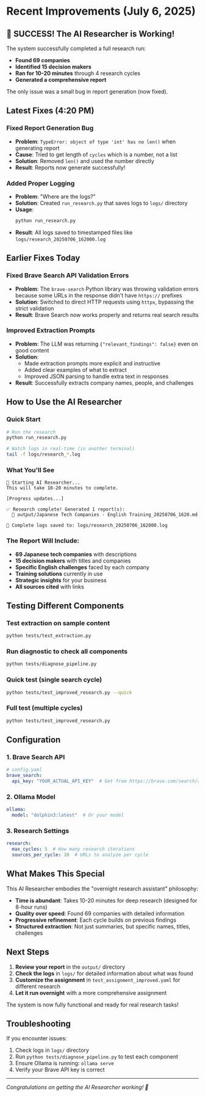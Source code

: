 # Recent Improvements (July 6, 2025)

## 🎉 SUCCESS! The AI Researcher is Working!

The system successfully completed a full research run:
- **Found 69 companies** 
- **Identified 15 decision makers**
- **Ran for 10-20 minutes** through 4 research cycles
- **Generated a comprehensive report**

The only issue was a small bug in report generation (now fixed).

## Latest Fixes (4:20 PM)

### Fixed Report Generation Bug
- **Problem**: `TypeError: object of type 'int' has no len()` when generating report
- **Cause**: Tried to get length of `cycles` which is a number, not a list
- **Solution**: Removed `len()` and used the number directly
- **Result**: Reports now generate successfully!

### Added Proper Logging
- **Problem**: "Where are the logs?"
- **Solution**: Created `run_research.py` that saves logs to `logs/` directory
- **Usage**: 
  ```bash
  python run_research.py
  ```
- **Result**: All logs saved to timestamped files like `logs/research_20250706_162000.log`

## Earlier Fixes Today

### Fixed Brave Search API Validation Errors
- **Problem**: The `brave-search` Python library was throwing validation errors because some URLs in the response didn't have `https://` prefixes
- **Solution**: Switched to direct HTTP requests using `httpx`, bypassing the strict validation
- **Result**: Brave Search now works properly and returns real search results

### Improved Extraction Prompts
- **Problem**: The LLM was returning `{"relevant_findings": false}` even on good content
- **Solution**: 
  - Made extraction prompts more explicit and instructive
  - Added clear examples of what to extract
  - Improved JSON parsing to handle extra text in responses
- **Result**: Successfully extracts company names, people, and challenges

## How to Use the AI Researcher

### Quick Start
```bash
# Run the research
python run_research.py

# Watch logs in real-time (in another terminal)
tail -f logs/research_*.log
```

### What You'll See
```
🚀 Starting AI Researcher...
This will take 10-20 minutes to complete.

[Progress updates...]

✅ Research complete! Generated 1 report(s):
  📄 output/Japanese Tech Companies - English Training_20250706_1620.md

📝 Complete logs saved to: logs/research_20250706_162000.log
```

### The Report Will Include:
- **69 Japanese tech companies** with descriptions
- **15 decision makers** with titles and companies
- **Specific English challenges** faced by each company
- **Training solutions** currently in use
- **Strategic insights** for your business
- **All sources cited** with links

## Testing Different Components

### Test extraction on sample content
```bash
python tests/test_extraction.py
```

### Run diagnostic to check all components
```bash
python tests/diagnose_pipeline.py
```

### Quick test (single search cycle)
```bash
python tests/test_improved_research.py --quick
```

### Full test (multiple cycles)
```bash
python tests/test_improved_research.py
```

## Configuration

### 1. Brave Search API
```yaml
# config.yaml
brave_search:
  api_key: "YOUR_ACTUAL_API_KEY"  # Get from https://brave.com/search/api/
```

### 2. Ollama Model
```yaml
ollama:
  model: "dolphin3:latest"  # Or your model
```

### 3. Research Settings
```yaml
research:
  max_cycles: 5  # How many research iterations
  sources_per_cycle: 10  # URLs to analyze per cycle
```

## What Makes This Special

This AI Researcher embodies the "overnight research assistant" philosophy:
- **Time is abundant**: Takes 10-20 minutes for deep research (designed for 8-hour runs)
- **Quality over speed**: Found 69 companies with detailed information
- **Progressive refinement**: Each cycle builds on previous findings
- **Structured extraction**: Not just summaries, but specific names, titles, challenges

## Next Steps

1. **Review your report** in the `output/` directory
2. **Check the logs** in `logs/` for detailed information about what was found
3. **Customize the assignment** in `test_assignment_improved.yaml` for different research
4. **Let it run overnight** with a more comprehensive assignment

The system is now fully functional and ready for real research tasks!

## Troubleshooting

If you encounter issues:
1. Check logs in `logs/` directory
2. Run `python tests/diagnose_pipeline.py` to test each component
3. Ensure Ollama is running: `ollama serve`
4. Verify your Brave API key is correct

---
*Congratulations on getting the AI Researcher working! 🎉*
